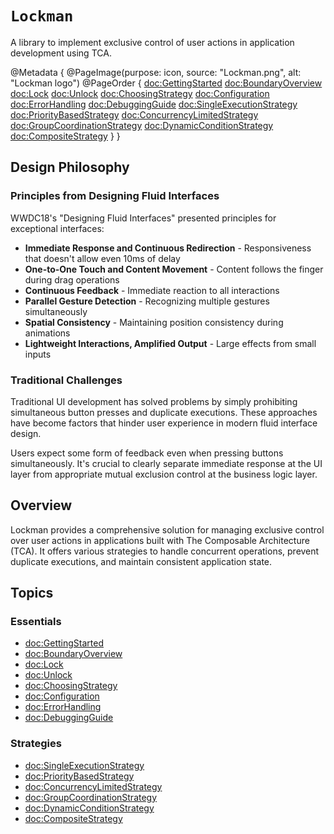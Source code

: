 # ``Lockman``

A library to implement exclusive control of user actions in application development using TCA.

@Metadata {
  @PageImage(purpose: icon, source: "Lockman.png", alt: "Lockman logo")
  @PageOrder {
    <doc:GettingStarted>
    <doc:BoundaryOverview>
    <doc:Lock>
    <doc:Unlock>
    <doc:ChoosingStrategy>
    <doc:Configuration>
    <doc:ErrorHandling>
    <doc:DebuggingGuide>
    <doc:SingleExecutionStrategy>
    <doc:PriorityBasedStrategy>
    <doc:ConcurrencyLimitedStrategy>
    <doc:GroupCoordinationStrategy>
    <doc:DynamicConditionStrategy>
    <doc:CompositeStrategy>
  }
}

## Design Philosophy

### Principles from Designing Fluid Interfaces

WWDC18's "Designing Fluid Interfaces" presented principles for exceptional interfaces:

- **Immediate Response and Continuous Redirection** - Responsiveness that doesn't allow even 10ms of delay
- **One-to-One Touch and Content Movement** - Content follows the finger during drag operations
- **Continuous Feedback** - Immediate reaction to all interactions
- **Parallel Gesture Detection** - Recognizing multiple gestures simultaneously
- **Spatial Consistency** - Maintaining position consistency during animations
- **Lightweight Interactions, Amplified Output** - Large effects from small inputs

### Traditional Challenges

Traditional UI development has solved problems by simply prohibiting simultaneous button presses and duplicate executions. These approaches have become factors that hinder user experience in modern fluid interface design.

Users expect some form of feedback even when pressing buttons simultaneously. It's crucial to clearly separate immediate response at the UI layer from appropriate mutual exclusion control at the business logic layer.

## Overview

Lockman provides a comprehensive solution for managing exclusive control over user actions in applications built with The Composable Architecture (TCA). It offers various strategies to handle concurrent operations, prevent duplicate executions, and maintain consistent application state.

## Topics

### Essentials
- <doc:GettingStarted>
- <doc:BoundaryOverview>
- <doc:Lock>
- <doc:Unlock>
- <doc:ChoosingStrategy>
- <doc:Configuration>
- <doc:ErrorHandling>
- <doc:DebuggingGuide>

### Strategies
- <doc:SingleExecutionStrategy>
- <doc:PriorityBasedStrategy>
- <doc:ConcurrencyLimitedStrategy>
- <doc:GroupCoordinationStrategy>
- <doc:DynamicConditionStrategy>
- <doc:CompositeStrategy>